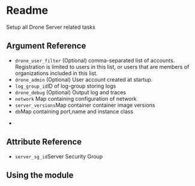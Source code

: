 # Readme

Setup all Drone Server related tasks

## Argument Reference

 * ```drone_user_filter``` (Optional) comma-separated list of accounts. Registration is limited to users in this list, or users that are members of organizations included in this list.
 * ```drone_admin``` (Optional) User account created at startup.
 * ```log_group_id```ID of log-group storing logs 
 * ```drone_debug``` (Optional) Output log and traces
 * ```network``` Map containing configuration of network
 * ```server_versions```Map container container image versions 
 * ```db```Map containing port,name and instance class 
 * ```
## Attribute Reference

 * ```server_sg_id```Server Security Group

## Using the module